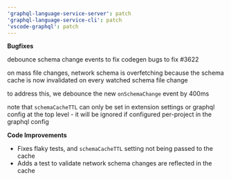 ```yaml
---
'graphql-language-service-server': patch
'graphql-language-service-cli': patch
'vscode-graphql': patch
---
```


**Bugfixes**

debounce schema change events to fix codegen bugs to fix #3622

on mass file changes, network schema is overfetching because the schema cache is now invalidated on every watched schema file change

to address this, we debounce the new `onSchemaChange` event by 400ms

note that `schemaCacheTTL` can only be set in extension settings or graphql config at the top level - it will be ignored if configured per-project in the graphql config

**Code Improvements**

- Fixes flaky tests, and `schemaCacheTTL` setting not being passed to the cache
- Adds a test to validate network schema changes are reflected in the cache
